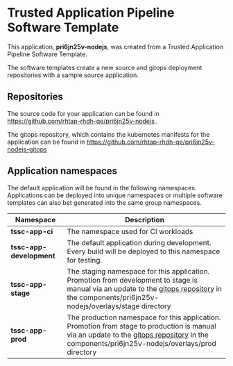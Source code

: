 # Trusted Application Pipeline Software Template

This application, **pri6jn25v-nodejs**, was created from a Trusted Application Pipeline Software Template.

The software templates create a new source and gitops deployment repositories with a sample source application. 

## Repositories

The source code for your application can be found in [https://github.com/rhtap-rhdh-qe/pri6jn25v-nodejs ](https://github.com/rhtap-rhdh-qe/pri6jn25v-nodejs ).
 
The gitops repository, which contains the kubernetes manifests for the application can be found in 
[https://github.com/rhtap-rhdh-qe/pri6jn25v-nodejs-gitops ](https://github.com/rhtap-rhdh-qe/pri6jn25v-nodejs-gitops ) 

## Application namespaces 

The default application will be found in the following namespaces. Applications can be deployed into unique namespaces or multiple software templates can also bet generated into the same group namespaces.  

|  Namespace   |  Description   |  
| -------- | -------- |
| **tssc-app-ci** | The namespace used for CI workloads |
| **tssc-app-development** | The default application during development. Every build will be deployed to this namespace for testing. |
| **tssc-app-stage** | The staging namespace for this application. Promotion from development to stage is manual via an update to the [gitops repository](https://github.com/rhtap-rhdh-qe/pri6jn25v-nodejs-gitops ) in the components/pri6jn25v-nodejs/overlays/stage directory |
| **tssc-app-prod** | The production namespace for this application. Promotion from stage to production is manual via an update to the [gitops repository](https://github.com/rhtap-rhdh-qe/pri6jn25v-nodejs-gitops ) in the components/pri6jn25v-nodejs/overlays/prod directory |